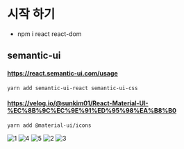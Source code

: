 # 시작 하기
- npm i react react-dom



## semantic-ui
#### https://react.semantic-ui.com/usage
`yarn add semantic-ui-react semantic-ui-css`


#### https://velog.io/@sunkim01/React-Material-UI-%EC%8B%9C%EC%9E%91%ED%95%98%EA%B8%B0
`yarn add @material-ui/icons`


![1](https://user-images.githubusercontent.com/58140426/131463780-fe59ac8e-6729-40a3-86ca-a833ddf9dbdc.PNG)
![4](https://user-images.githubusercontent.com/58140426/131463795-f6ebcf81-a0d0-4aad-85da-cdb431d9344c.PNG)
![5](https://user-images.githubusercontent.com/58140426/131463804-7afb6b1f-6e74-4102-bad7-e8be314f4891.PNG)
![2](https://user-images.githubusercontent.com/58140426/131463813-6712bab2-8fb5-49aa-8785-cf807a94df0b.PNG)
![3](https://user-images.githubusercontent.com/58140426/131463819-a33b73a6-b8ea-45b1-af0f-19631aaab3a6.PNG)
